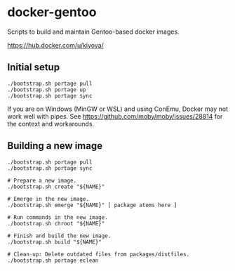 # docker-gentoo

Scripts to build and maintain Gentoo-based docker images.

https://hub.docker.com/u/kiyoya/

## Initial setup

```shell
./bootstrap.sh portage pull
./bootstrap.sh portage up
./bootstrap.sh portage sync
```

If you are on Windows (MinGW or WSL) and using ConEmu, Docker may not work well
with pipes. See https://github.com/moby/moby/issues/28814 for the context and
workarounds.

## Building a new image

```shell
./bootstrap.sh portage pull
./bootstrap.sh portage sync

# Prepare a new image.
./bootstrap.sh create "${NAME}"

# Emerge in the new image.
./bootstrap.sh emerge "${NAME}" [ package atoms here ]

# Run commands in the new image.
./bootstrap.sh chroot "${NAME}"

# Finish and build the new image.
./bootstrap.sh build "${NAME}"

# Clean-up: Delete outdated files from packages/distfiles.
./bootstrap.sh portage eclean
```
